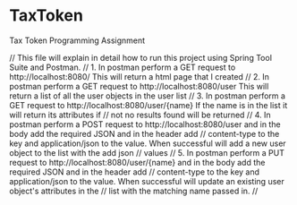 # TaxToken
Tax Token Programming Assignment

// This file will explain in detail how to run this project using Spring Tool Suite and Postman.
// 1. In postman perform a GET request to http://localhost:8080/ This will return a html page that I created
// 2. In postman perform a GET request to http://localhost:8080/user This will return a list of all the user objects in the user list
// 3. In postman perform a GET request to http://localhost:8080/user/{name} If the name is in the list it will return its attributes if    //    not no results found will be returned
// 4. In postman perform a POST request to http://localhost:8080/user and in the body add the required JSON and in the header add 
//    content-type to the key and application/json to the value. When successful will add a new user object to the list with the add json //    values
// 5. In postman perform a PUT request to http://localhost:8080/user/{name} and in the body add the required JSON and in the header add 
//    content-type to the key and application/json to the value. When successful will update an existing user object's attributes in the  //    list with the matching name passed in.
//
